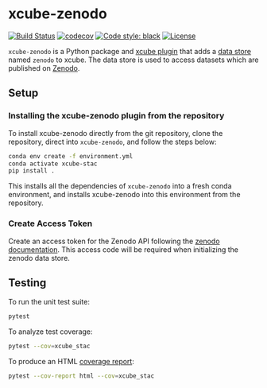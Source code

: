 # xcube-zenodo

[![Build Status](https://github.com/xcube-dev/xcube-zenodo/actions/workflows/unittest-workflow.yml/badge.svg?branch=main)](https://github.com/xcube-dev/xcube-zenodo/actions)
[![codecov](https://codecov.io/gh/xcube-dev/xcube-zenodo/graph/badge.svg?token=ktcp1maEgz)](https://codecov.io/gh/xcube-dev/xcube-zenodo)
[![Code style: black](https://img.shields.io/badge/code%20style-black-000000.svg)](https://github.com/psf/black)
[![License](https://img.shields.io/github/license/dcs4cop/xcube-smos)](https://github.com/xcube-dev/xcube-zenodo/blob/main/LICENSE)

`xcube-zenodo` is a Python package and
[xcube plugin](https://xcube.readthedocs.io/en/latest/plugins.html) that adds a
[data store](https://xcube.readthedocs.io/en/latest/api.html#data-store-framework)
named `zenodo` to xcube. The data store is used to access datasets which are published
on [Zenodo](https://zenodo.org/).


## Setup <a name="setup"></a>

### Installing the xcube-zenodo plugin from the repository <a name="install_source"></a>

To install xcube-zenodo directly from the git repository, clone the repository,
direct into `xcube-zenodo`, and follow the steps below:

```bash
conda env create -f environment.yml
conda activate xcube-stac
pip install .
```

This installs all the dependencies of `xcube-zenodo` into a fresh conda
environment, and installs xcube-zenodo into this environment from the
repository.

### Create Access Token
Create an access token for the Zenodo API following the [zenodo documentation](https://zenodo.org/login/?next=%2Faccount%2Fsettings%2Fapplications%2Ftokens%2Fnew%2F).
This access code will be required when initializing the zenodo data store.

## Testing <a name="testing"></a>

To run the unit test suite:

```bash
pytest
```

To analyze test coverage:

```bash
pytest --cov=xcube_stac
```

To produce an HTML
[coverage report](https://pytest-cov.readthedocs.io/en/latest/reporting.html):

```bash
pytest --cov-report html --cov=xcube_stac
```